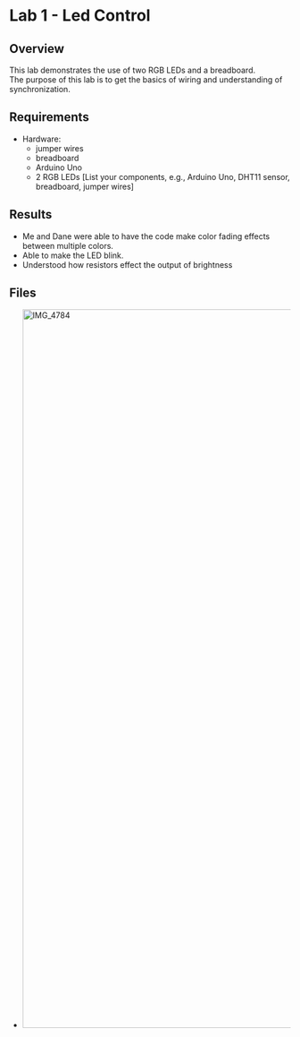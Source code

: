 # Lab 1 - Led Control

## Overview
This lab demonstrates the use of two RGB LEDs and a breadboard.  
The purpose of this lab is to get the basics of wiring and understanding of synchronization.

## Requirements
- Hardware:
  - jumper wires
  - breadboard
  - Arduino Uno
  - 2 RGB LEDs  [List your components, e.g., Arduino Uno, DHT11 sensor, breadboard, jumper wires]

## Results
- Me and Dane were able to have the code make color fading effects between multiple colors.
- Able to make the LED blink.
- Understood how resistors effect the output of brightness

## Files
- <img width="1284" height="1284" alt="IMG_4784" src="https://github.com/user-attachments/assets/3e5097bc-4118-444c-ab5b-8a0d15e0e4c4" />

